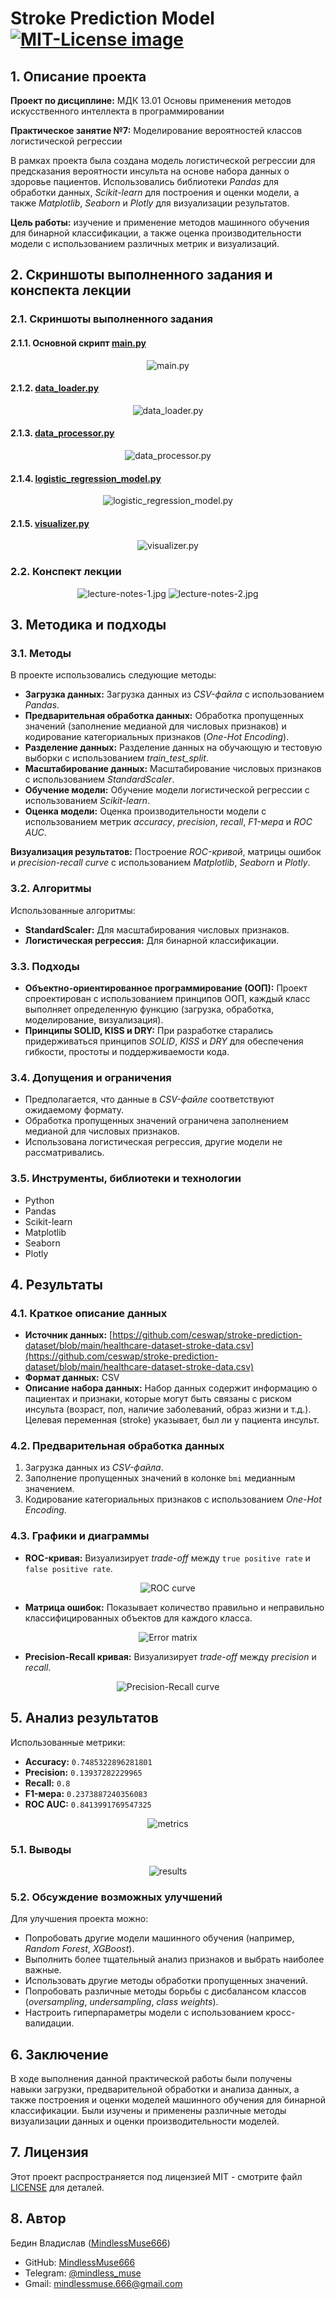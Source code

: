 # Stroke Prediction Model <a href="https://opensource.org/licenses/MIT"><img src="https://img.shields.io/badge/License-MIT-yellow.svg" alt="MIT-License image"></a>

## 1. Описание проекта

**Проект по дисциплине:** МДК 13.01 Основы применения методов искусственного интеллекта в программировании

**Практическое занятие №7:** Моделирование вероятностей классов логистической регрессии

В рамках проекта была создана модель логистической регрессии для предсказания вероятности инсульта на основе набора данных о здоровье пациентов. Использовались библиотеки *Pandas* для обработки данных, *Scikit-learn* для построения и оценки модели, а также *Matplotlib*, *Seaborn* и *Plotly* для визуализации результатов.

**Цель работы:** изучение и применение методов машинного обучения для бинарной классификации, а также оценка производительности модели с использованием различных метрик и визуализаций.


## 2. Скриншоты выполненного задания и конспекта лекции

### 2.1. Скриншоты выполненного задания

#### 2.1.1. Основной скрипт [main.py](src/main.py)

<p align="center">
  <img src="https://github.com/user-attachments/assets/19e6a10b-9f0d-4e64-8b97-9fb6ab7691de" alt="main.py">
</p>

#### 2.1.2. [data_loader.py](src/data_loader.py)

<p align="center">
  <img src="https://github.com/user-attachments/assets/241db9da-39a9-4a9f-89f7-100cc997d270" alt="data_loader.py">
</p>

#### 2.1.3. [data_processor.py](src/data_processor.py)

<p align="center">
  <img src="https://github.com/user-attachments/assets/5efa5888-0e9e-4d40-b351-ac2e41b3bb3f" alt="data_processor.py">
</p>

#### 2.1.4. [logistic_regression_model.py](src/logistic_regression_model.py)

<p align="center">
  <img src="https://github.com/user-attachments/assets/5b51b7cc-3185-44ff-b543-18a923a6ddc1" alt="logistic_regression_model.py">
</p>

#### 2.1.5. [visualizer.py](src/visualizer.py)

<p align="center">
  <img src="https://github.com/user-attachments/assets/e59fedfa-58e3-4cdd-ad01-0c84e97a08f0" alt="visualizer.py">
</p>

### 2.2. Конспект лекции

<p align="center">
  <img src="report\lecture-notes\lecture-notes-1.jpg" alt="lecture-notes-1.jpg">
  <img src="report\lecture-notes\lecture-notes-2.jpg" alt="lecture-notes-2.jpg">
</p>


## 3. Методика и подходы

### 3.1. Методы

В проекте использовались следующие методы:

* **Загрузка данных:** Загрузка данных из *CSV-файла* с использованием *Pandas*.
* **Предварительная обработка данных:** Обработка пропущенных значений (заполнение медианой для числовых признаков) и кодирование категориальных признаков (*One-Hot Encoding*).
* **Разделение данных:** Разделение данных на обучающую и тестовую выборки с использованием *train_test_split*.
* **Масштабирование данных:** Масштабирование числовых признаков с использованием *StandardScaler*.
* **Обучение модели:** Обучение модели логистической регрессии с использованием *Scikit-learn*.
* **Оценка модели:** Оценка производительности модели с использованием метрик *accuracy*, *precision*, *recall*, *F1-мера* и *ROC AUC*.

**Визуализация результатов:** Построение *ROC-кривой*, матрицы ошибок и *precision-recall curve* с использованием *Matplotlib*, *Seaborn* и *Plotly*.

### 3.2. Алгоритмы

Использованные алгоритмы:

* **StandardScaler:** Для масштабирования числовых признаков.
* **Логистическая регрессия:** Для бинарной классификации.

### 3.3. Подходы

* **Объектно-ориентированное программирование (ООП):**  Проект спроектирован с использованием принципов ООП, каждый класс выполняет определенную функцию (загрузка, обработка, моделирование, визуализация).
* **Принципы SOLID, KISS и DRY:** При разработке старались придерживаться принципов *SOLID*, *KISS* и *DRY* для обеспечения гибкости, простоты и поддерживаемости кода.

### 3.4. Допущения и ограничения

* Предполагается, что данные в *CSV-файле* соответствуют ожидаемому формату.
* Обработка пропущенных значений ограничена заполнением медианой для числовых признаков.
* Использована логистическая регрессия, другие модели не рассматривались.

### 3.5. Инструменты, библиотеки и технологии

* Python
* Pandas
* Scikit-learn
* Matplotlib
* Seaborn
* Plotly

## 4. Результаты

### 4.1. Краткое описание данных

* **Источник данных:** [https://github.com/ceswap/stroke-prediction-dataset/blob/main/healthcare-dataset-stroke-data.csv](https://github.com/ceswap/stroke-prediction-dataset/blob/main/healthcare-dataset-stroke-data.csv)
* **Формат данных:** CSV
* **Описание набора данных:** Набор данных содержит информацию о пациентах и признаки, которые могут быть связаны с риском инсульта (возраст, пол, наличие заболеваний, образ жизни и т.д.). Целевая переменная (stroke) указывает, был ли у пациента инсульт.

### 4.2. Предварительная обработка данных

1. Загрузка данных из *CSV-файла*.
2. Заполнение пропущенных значений в колонке `bmi` медианным значением.
3. Кодирование категориальных признаков с использованием *One-Hot Encoding*.

### 4.3. Графики и диаграммы

* **ROC-кривая:** Визуализирует *trade-off* между `true positive rate` и `false positive rate`.

<p align="center">
  <img src="https://github.com/user-attachments/assets/ebb78e68-62b8-414c-b959-480e0cc67ed6" alt="ROC curve">
</p>

* **Матрица ошибок:** Показывает количество правильно и неправильно классифицированных объектов для каждого класса.

<p align="center">
  <img src="https://github.com/user-attachments/assets/edb62155-0138-42e1-8f59-5fa31155618e" alt="Error matrix">
</p>

* **Precision-Recall кривая:** Визуализирует *trade-off* между *precision* и *recall*.

<p align="center">
  <img src="https://github.com/user-attachments/assets/1a1a662d-b829-4e13-b625-850955244271" alt="Precision-Recall curve">
</p>

## 5. Анализ результатов

Использованные метрики:

* **Accuracy:** `0.7485322896281801`
* **Precision:** `0.13937282229965`
* **Recall:** `0.8`
* **F1-мера:** `0.2373887240356083`
* **ROC AUC:** `0.8413991769547325`

<p align="center">
  <img src="https://github.com/user-attachments/assets/0022b2cf-7d18-47da-95f0-1ee47a74eec9" alt="metrics">
</p>

### 5.1. Выводы

<p align="center">
  <img src="https://github.com/user-attachments/assets/35863442-20dc-4f0c-ae80-1edc61b82066" alt="results">
</p>

### 5.2. Обсуждение возможных улучшений

Для улучшения проекта можно:

* Попробовать другие модели машинного обучения (например, *Random Forest*, *XGBoost*).
* Выполнить более тщательный анализ признаков и выбрать наиболее важные.
* Использовать другие методы обработки пропущенных значений.
* Попробовать различные методы борьбы с дисбалансом классов (*oversampling*, *undersampling*, *class weights*).
* Настроить гиперпараметры модели с использованием кросс-валидации.


## 6. Заключение

В ходе выполнения данной практической работы были получены навыки загрузки, предварительной обработки и анализа данных, а также построения и оценки моделей машинного обучения для бинарной классификации. Были изучены и применены различные методы визуализации данных и оценки производительности моделей.


## 7. Лицензия

Этот проект распространяется под лицензией MIT - смотрите файл [LICENSE](LICENSE) для деталей.


## 8. Автор

Бедин Владислав ([MindlessMuse666](https://github.com/MindlessMuse666))

* GitHub: [MindlessMuse666](https://github.com/MindlessMuse666 "Владислав: https://github.com/MindlessMuse666")
* Telegram: [@mindless_muse](t.me/mindless_muse)
* Gmail: [mindlessmuse.666@gmail.com](mindlessmuse.666@gmail.com)
